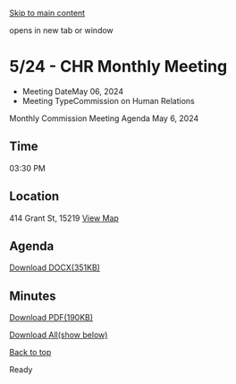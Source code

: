 [Skip to main content](https://www.pittsburghpa.gov/City-Government/Boards-Authorities-Commissions/List-of-Boards-Authorities-Commissions/Commission-on-Human-Relations/Commission-Meetings/CHR-Meetings/2024/524-CHR-Monthly-Meeting#main-content)

opens in new tab or window

# 5/24 - CHR Monthly Meeting

- Meeting DateMay 06, 2024
- Meeting TypeCommission on Human Relations

Monthly Commission Meeting Agenda
May 6, 2024

## Time

03:30 PM

## Location

414 Grant St, 15219 [View Map](https://maps.google.com/?q=414%20Grant%20St%2015219)

## Agenda

[Download DOCX(351KB)](https://www.pittsburghpa.gov/files/assets/city/v/1/bac/documents/chr/meetings/24792_monthly_commission_meeting_agenda_20240506.docx)

## Minutes

[Download PDF(190KB)](https://www.pittsburghpa.gov/files/assets/city/v/1/bac/documents/chr/meetings/25284_commission_on_human_relations_meeting_minutes_-_may_2024.pdf)

[Download All(show below)](https://www.pittsburghpa.gov/ocapi/City/files/zipall/351894fc-cc9a-455a-b591-27b84e9417dc/file/06%20May%202024_-_Commission_on_Human_Relations.zip)

[Back to top](https://www.pittsburghpa.gov/City-Government/Boards-Authorities-Commissions/List-of-Boards-Authorities-Commissions/Commission-on-Human-Relations/Commission-Meetings/CHR-Meetings/2024/524-CHR-Monthly-Meeting#body-top)

Ready
